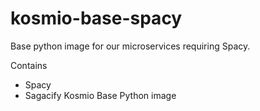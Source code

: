 # kosmio-base-spacy
Base python image for our microservices requiring Spacy.

Contains
* Spacy
* Sagacify Kosmio Base Python image
